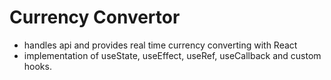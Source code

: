 # Currency Convertor
  - handles api and provides real time currency converting with React
  - implementation of useState, useEffect, useRef, useCallback and custom hooks.
